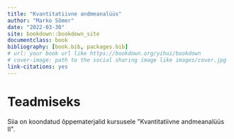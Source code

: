 ```yaml
--- 
title: "Kvantitatiivne andmeanalüüs"
author: "Marko Sõmer"
date: "2022-03-30"
site: bookdown::bookdown_site
documentclass: book
bibliography: [book.bib, packages.bib]
# url: your book url like https://bookdown.org/yihui/bookdown
# cover-image: path to the social sharing image like images/cover.jpg
link-citations: yes
---
```


# Teadmiseks

Siia on koondatud õppematerjalid kursusele "Kvantitatiivne andmeanalüüs II".







